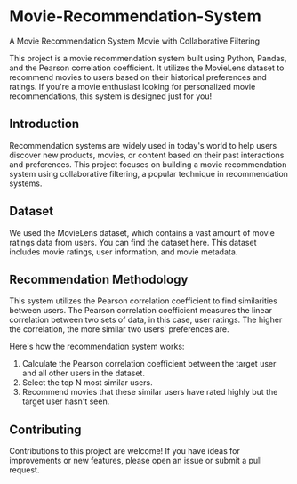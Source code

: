 # Movie-Recommendation-System
A Movie Recommendation System Movie with Collaborative Filtering

This project is a movie recommendation system built using Python, Pandas, and the Pearson correlation coefficient. It utilizes the MovieLens dataset to recommend movies to users based on their historical preferences and ratings. If you're a movie enthusiast looking for personalized movie recommendations, this system is designed just for you!

## Introduction
Recommendation systems are widely used in today's world to help users discover new products, movies, or content based on their past interactions and preferences. This project focuses on building a movie recommendation system using collaborative filtering, a popular technique in recommendation systems.

## Dataset
We used the MovieLens dataset, which contains a vast amount of movie ratings data from users. You can find the dataset here. This dataset includes movie ratings, user information, and movie metadata.

## Recommendation Methodology
This system utilizes the Pearson correlation coefficient to find similarities between users. The Pearson correlation coefficient measures the linear correlation between two sets of data, in this case, user ratings. The higher the correlation, the more similar two users' preferences are.

Here's how the recommendation system works:

1. Calculate the Pearson correlation coefficient between the target user and all other users in the dataset.
2. Select the top N most similar users.
3. Recommend movies that these similar users have rated highly but the target user hasn't seen.

## Contributing
Contributions to this project are welcome! If you have ideas for improvements or new features, please open an issue or submit a pull request.

